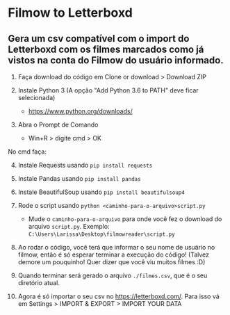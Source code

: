 # Filmow to Letterboxd

## Gera um csv compatível com o import do Letterboxd com os filmes marcados como já vistos na conta do Filmow do usuário informado.

1. Faça download do código em Clone or download > Download ZIP

2. Instale Python 3 (A opção "Add Python 3.6 to PATH" deve ficar selecionada)
    - https://www.python.org/downloads/

3. Abra o Prompt de Comando
    - Win+R > digite cmd > OK

No cmd faça:

4. Instale Requests usando `pip install requests`

5. Instale Pandas usando `pip install pandas`

6. Instale BeautifulSoup usando `pip install beautifulsoup4`

7. Rode o script usando `python <caminho-para-o-arquivo>script.py` 
    -  Mude o `caminho-para-o-arquivo` para onde você fez o download do arquivo `script.py`.
    Exemplo: `C:\Users\Larissa\Desktop\filmowreader\script.py`
    
8. Ao rodar o código, você terá que informar o seu nome de usuário no filmow, então é só esperar terminar a execução do código! 
    (Talvez demore um pouquinho! Quer dizer que você viu muitos filmes :D)

9. Quando terminar será gerado o arquivo `./filmes.csv`, que é o seu diretório atual.

10. Agora é só importar o seu csv no https://letterboxd.com/. Para isso vá em Settings > IMPORT & EXPORT > IMPORT YOUR DATA